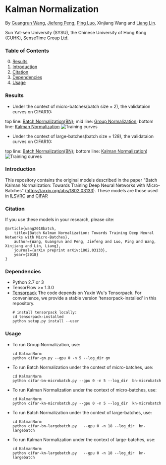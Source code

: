 # Kalman Normalization

By [Guangrun Wang](https://wanggrun.github.io/), [Jiefeng Peng](http://www.sysu-hcp.net/people/), [Ping Luo](http://personal.ie.cuhk.edu.hk/~pluo/), Xinjiang Wang and [Liang Lin](http://www.linliang.net/).

Sun Yat-sen University (SYSU), the Chinese University of Hong Kong (CUHK), SenseTime Group Ltd.

### Table of Contents
0. [Results](#results)
0. [Introduction](#introduction)
0. [Citation](#citation)
0. [Dependencies](#dependencies)
0. [Usage](#usage)


### Results
+ Under the context of micro-batches(batch size = 2), the validataion curves on CIFAR10:

top line: [Batch Normalization(BN)](https://arxiv.org/abs/1502.03167); mid line: [Group Normalization](https://arxiv.org/abs/1803.08494); bottom line: [Kalman Normalization](https://arxiv.org/abs/1802.03133)
        ![Training curves](https://github.com/wanggrun/Kalman-Normalization/blob/master/results/bn_gn_bkn_micro_batch.png)

+ Under the context of large-batches(batch size = 128), the validataion curves on CIFAR10:

top line: [Batch Normalization(BN)](https://arxiv.org/abs/1502.03167); bottom line: [Kalman Normalization](https://arxiv.org/abs/1802.03133))
        ![Training curves](https://github.com/wanggrun/Kalman-Normalization/blob/master/results/bkn_bn_large_batch.png)


### Introduction

This repository contains the original models described in the paper "Batch Kalman Normalization: Towards Training Deep Neural Networks with Micro-Batches" (https://arxiv.org/abs/1802.03133). These models are those used in [ILSVRC](http://image-net.org/challenges/LSVRC/2015/) and [CIFAR](https://www.cs.toronto.edu/~kriz/cifar.html) 



### Citation

If you use these models in your research, please cite:

	@article{wang2018batch,
		title={Batch Kalman Normalization: Towards Training Deep Neural Networks with Micro-Batches},
  		author={Wang, Guangrun and Peng, Jiefeng and Luo, Ping and Wang, Xinjiang and Lin, Liang},
  		journal={arXiv preprint arXiv:1802.03133},
  		year={2018}
    }


### Dependencies
+ Python 2.7 or 3
+ TensorFlow >= 1.3.0
+ [Tensorpack](https://github.com/ppwwyyxx/tensorpack)
   The code depends on Yuxin Wu's Tensorpack. For convenience, we provide a stable version 'tensorpack-installed' in this repository. 
   ```
   # install tensorpack locally:
   cd tensorpack-installed
   python setup.py install --user
   ```

### Usage
+ To run Group Normalization, use:
  ```
  cd KalmanNorm
  python cifar-gn.py --gpu 0 -n 5 --log_dir gn
  ```
+ To run Batch Normalization under the context of micro-batches, use:
  ```
  cd KalmanNorm
  python cifar-bn-microbatch.py --gpu 0 -n 5 --log_dir  bn-microbatch
  ```
+ To run Kalman Normalization under the context of micro-batches, use:
  ```
  cd KalmanNorm
  python cifar-kn-microbatch.py --gpu 0 -n 5 --log_dir  kn-microbatch
+ To run Batch Normalization under the context of large-batches, use:
  ```
  cd KalmanNorm
  python cifar-bn-largebatch.py   --gpu 0 -n 18 --log_dir  bn-largebatch
+ To run Kalman Normalization under the context of large-batches, use:
  ```
  cd KalmanNorm
  python cifar-kn-largebatch.py   --gpu 0 -n 18 --log_dir  kn-largebatch

